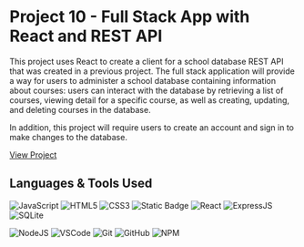 # Project 10 - Full Stack App with React and REST API

This project uses React to create a client for a school database REST API that was created in a previous project. The full stack application will provide a way for users to administer a school database containing information about courses: users can interact with the database by retrieving a list of courses, viewing detail for a specific course, as well as creating, updating, and deleting courses in the database.

In addition, this project will require users to create an account and sign in to make changes to the database. 

[View Project](https://attractive-playfulness-production.up.railway.app/courses)

## Languages & Tools Used
![JavaScript](https://img.shields.io/badge/-JavaScript-F7DF1E?logo=javascript&logoColor=blue&style=flat-square)
![HTML5](https://img.shields.io/badge/-HTML5-E34F26?logo=html5&logoColor=white&style=flat-square)
![CSS3](https://img.shields.io/badge/-CSS3-1572B6?logo=css3&logoColor=white&style=flat-square)
![Static Badge](https://img.shields.io/badge/(.*)-RegEx-pink?logoColor=pink&labelColor=pink)
![React](https://img.shields.io/badge/-React-61DAFB?logo=react&logoColor=grey&style=flat-square)
![ExpressJS](https://img.shields.io/badge/-ExpressJS-white?logo=express&logoColor=black)
![SQLite](https://img.shields.io/badge/-SQLite-044a64?logo=sqlite&logoColor=white)


![NodeJS](https://img.shields.io/badge/-NodeJS-007E38?logo=nodedotjs&logoColor=white)
![VSCode](https://img.shields.io/badge/-VSCode-007ACC?logo=visual-studio-code&logoColor=white&style=flat-square)
![Git](https://img.shields.io/badge/-Git-F05032?logo=git&logoColor=white&style=flat-square)
![GitHub](https://img.shields.io/badge/-GitHub-181717?logo=github&logoColor=white&style=flat-square)
![NPM](https://img.shields.io/badge/-NPM-CB3837?logo=npm&logoColor=white&style=flat-square)

